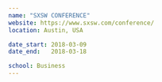 ```yaml
---
name: "SXSW CONFERENCE"
website: https://www.sxsw.com/conference/
location: Austin, USA 

date_start: 2018-03-09
date_end:   2018-03-18

school: Business
---
```

